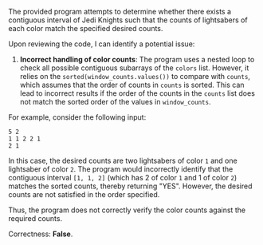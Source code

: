 The provided program attempts to determine whether there exists a contiguous interval of Jedi Knights such that the counts of lightsabers of each color match the specified desired counts. 

Upon reviewing the code, I can identify a potential issue:

1. **Incorrect handling of color counts**: The program uses a nested loop to check all possible contiguous subarrays of the `colors` list. However, it relies on the `sorted(window_counts.values())` to compare with `counts`, which assumes that the order of counts in `counts` is sorted. This can lead to incorrect results if the order of the counts in the `counts` list does not match the sorted order of the values in `window_counts`. 

For example, consider the following input:
```
5 2
1 1 2 2 1
2 1
```
In this case, the desired counts are two lightsabers of color `1` and one lightsaber of color `2`. The program would incorrectly identify that the contiguous interval `[1, 1, 2]` (which has 2 of color `1` and 1 of color `2`) matches the sorted counts, thereby returning "YES". However, the desired counts are not satisfied in the order specified.

Thus, the program does not correctly verify the color counts against the required counts.

Correctness: **False**.